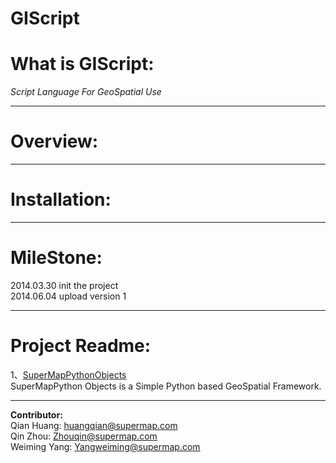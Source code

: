 **GIScript**
=========
# What is GIScript:
*Script Language For GeoSpatial Use*


----------

# Overview:


----------

# Installation:


----------

# MileStone:
2014.03.30 init the project  
2014.06.04 upload version 1  


----------
# Project Readme:
1、[SuperMapPythonObjects][1]  
SuperMapPython Objects is a Simple Python based GeoSpatial Framework.  


----------


**Contributor:**  
Qian Huang: huangqian@supermap.com  
Qin Zhou: Zhouqin@supermap.com  
Weiming Yang: Yangweiming@supermap.com


  [1]: https://github.com/skyswind/GIScript/blob/master/SuperMapPythonObjects/README.txt

